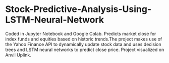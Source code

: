 # Stock-Predictive-Analysis-Using-LSTM-Neural-Network
Coded in Jupyter Notebook and Google Colab. Predicts market close for index funds and equities based on historic trends.The project makes use of the Yahoo Finance API to dynamically update stock data and uses decision trees and LSTM neural networks to predict close price. Project visualized on Anvil Uplink.
